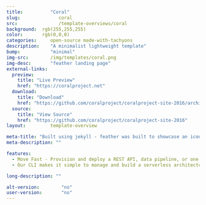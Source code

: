 ```yaml
---
title:			"Coral"
slug:			   coral
src:			   /template-overviews/coral
background:  rgb(255,255,255)
color:       rgb(0,0,0)
categories:		open-source made-with-tachyons
description:	"A minimalist lightweight template"
bump:			"minimal"
img-src:		/img/templates/coral.png
img-desc:		"feather landing page"
external-links:
  preview:
    title: "Live Preview"
    href: "https://coralproject.net"
  download:
    title: "Download"
    href: "https://github.com/coralproject/coralproject-site-2016/archive/master.zip"
  source:
    title: "View Source"
    href: "https://github.com/coralproject/coralproject-site-2016"
layout:			template-overview

meta-title: "Built using jekyll - feather was built to showcase an icon-set, but you can use it as a starting point to showcase anything."
meta-description: ""

features:
  - Move Fast - Provision and deploy a REST API, data pipeline, or one of many other use cases in minutes
  - Our CLI makes it simple to manage and build a serverless architecture by abstracting away provider-level complexity.

long-description: ""

alt-version:		"no"
user-version:		"no"
---
```

